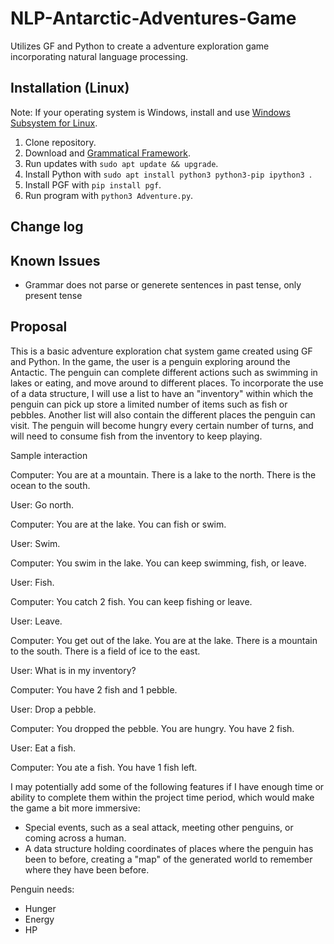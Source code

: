 # NLP-Antarctic-Adventures-Game

Utilizes GF and Python to create a adventure exploration game incorporating natural language processing.

## Installation (Linux)

Note: If your operating system is Windows, install and use [Windows Subsystem for Linux](https://learn.microsoft.com/en-us/windows/wsl/install).

1. Clone repository.
2. Download and [Grammatical Framework](https://www.grammaticalframework.org/download/index-3.11.html).
3. Run updates with `sudo apt update && upgrade`.
4. Install Python with `sudo apt install python3 python3-pip ipython3 `.
5. Install PGF with `pip install pgf`.
6. Run program with `python3 Adventure.py`.

## Change log

## Known Issues
- Grammar does not parse or generete sentences in past tense, only present tense

## Proposal

This is a basic adventure exploration chat system game created using GF and Python. In the game, the user is a penguin exploring around the Antactic. The penguin can complete different actions such as swimming in lakes or eating, and move around to different places. To incorporate the use of a data structure, I will use a list to have an "inventory" within which the penguin can pick up store a limited number of items such as fish or pebbles. Another list will also contain the different places the penguin can visit. The penguin will become hungry every certain number of turns, and will need to consume fish from the inventory to keep playing.

Sample interaction

Computer: You are at a mountain. There is a lake to the north. There is the ocean to the south.

User: Go north.

Computer: You are at the lake. You can fish or swim.

User: Swim.

Computer: You swim in the lake. You can keep swimming, fish, or leave.

User: Fish.

Computer: You catch 2 fish. You can keep fishing or leave.

User: Leave.

Computer: You get out of the lake. You are at the lake. There is a mountain to the south. There is a field of ice to the east.

User: What is in my inventory?

Computer: You have 2 fish and 1 pebble.

User: Drop a pebble.

Computer: You dropped the pebble. You are hungry. You have 2 fish.

User: Eat a fish.

Computer: You ate a fish. You have 1 fish left.


I may potentially add some of the following features if I have enough time or ability to complete them within the project time period, which would make the game a bit more immersive:
- Special events, such as a seal attack, meeting other penguins, or coming across a human.
- A data structure holding coordinates of places where the penguin has been to before, creating a "map" of the generated world to remember where they have been before.

Penguin needs:
- Hunger
- Energy
- HP
